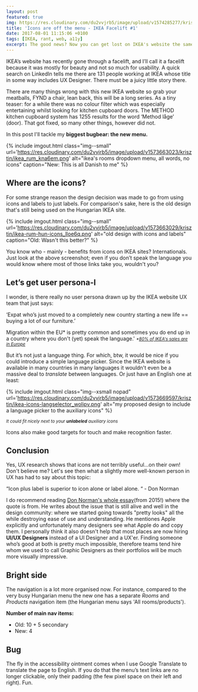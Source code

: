 ```yaml
---
layout: post
featured: true
img: https://res.cloudinary.com/du2vvjrb5/image/upload/v1574285277/krisztin/thumb-ikea-series1_idhxpq.png
title: 'Icons are off the menu - IKEA Facelift #1'
date: 2017-08-01 11:15:06 +0100
tags: [IKEA, rant, web, a11y]
excerpt: The good news? Now you can get lost on IKEA's website the same way you do in their stores.
---
```


IKEA’s website has recently gone through a facelift, and I’ll call it a facelift because it was mostly for beauty and not so much for usability. A quick search on LinkedIn tells me there are 131 people working at IKEA whose title in some way includes UX Designer. There must be a juicy little story there.

There are many things wrong with this new IKEA website so grab your meatballs, FYND a chair, lean back, this will be a long series. As a tiny teaser: for a while there was no colour filter which was especially entertaining whilst looking for kitchen cupboard doors. The METHOD kitchen cupboard system has 1255 results for the word ‘Method låge’ (door). That got fixed, so many other things, however did not.

In this post I'll tackle my **biggest bugbear: the new menu.**

{% include imgout.html class="img--small" url='https://res.cloudinary.com/du2vvjrb5/image/upload/v1573663023/krisztin/ikea_rum_kna6em.png' alt="ikea's rooms dropdown menu, all words, no icons" caption="New: This is all Danish to me" %}

## Where are the icons?

For some strange reason the design decision was made to go from using icons and labels to just labels. For comparison's sake, here is the old design that's still being used on the Hungarian IKEA site.

{% include imgout.html class="img--small" url='https://res.cloudinary.com/du2vvjrb5/image/upload/v1573663029/krisztin/ikea-rum-hun-icons_lloe6q.png' alt="old design with icons and labels" caption="Old: Wasn't this better?" %}

You know who - mainly - benefits from icons on IKEA sites? Internationals. Just look at the above screenshot; even if you don’t speak the language you would know where most of those links take you, wouldn't you?

## Let’s get user persona-l

I wonder, is there really no user persona drawn up by the IKEA website UX team that just says:

<p class="skim">‘Expat who’s just moved to a completely new country starting a new life == buying a lot of our furniture.’</p>

Migration within the EU* is pretty common and sometimes you do end up in a country where you don't (yet) speak the language.' <small><em>*[80% of IKEA's sales are in Europe](https://www.ikea.com/ms/en_AU/about_ikea/facts_and_figures/)</em></small>

But it’s not just a language thing. For which, btw, it would be nice if you could introduce a simple language picker. Since the IKEA website is available in many countries in many languages it wouldn't even be a massive deal to _translate_ between languages. Or just have an English one at least:

{% include imgout.html class="img--xsmall nopad" url='https://res.cloudinary.com/du2vvjrb5/image/upload/v1573669597/krisztin/ikea-icons-langselector_wolipv.png' alt="my proposed design to include a language picker to the auxiliary icons" %}

<p class="aligncentre"><small><em>It could fit nicely next to your <strong>unlabeled</strong> auxiliary icons</em></small></p>

Icons also make good targets for touch and make recognition faster.

## Conclusion

Yes, UX research shows that icons are not terribly useful...on their own! Don't believe me? Let's see then what a slightly more well-known person in UX has had to say about this topic:

<p class="skim">“Icon plus label is superior to icon alone or label alone. “ - Don Norman</p>

I do recommend reading [Don Norman's whole essay](https://jnd.org/apples_products_are_getting_harder_to_use_because_they_ignore_principles_of_design/)(from 2015!) where the quote is from. He writes about the issue that is still alive and well in the design community: where we started going towards "pretty looks" all the while destroying ease of use and understanding. He mentiones Apple explicitly and unfortunately many designers see what Apple do and copy them. I personally think it also doesn't help that most places are now hiring **UI/UX Designers** instead of a UI Designer and a UX'er. Finding someone who’s good at both is pretty much impossible, therefore teams tend hire whom we used to call Graphic Designers as their portfolios will be much more visually impressive.

## Bright side

The navigation is a lot more organised now. For instance, compared to the very busy Hungarian menu the new one has a separate _Rooms_ and _Products_ navigation item (the Hungarian menu says 'All rooms/products').

**Number of main nav items:**

- Old: 10 + 5 secondary
- New: 4

## Bug

The fly in the accessibility ointment comes when I use Google Translate to translate the page to English. If you do that the menu’s text links are no longer clickable, only their padding (the few pixel space on their left and right). Fun.
